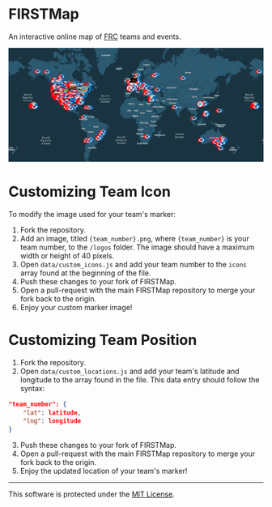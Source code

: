 # FIRSTMap
An interactive online map of [FRC](https://www.firstinspires.org/robotics/frc) teams and events.

![Screenshot of FIRSTMap](meta/screenshot.png)

# Customizing Team Icon
To modify the image used for your team's marker:
1. Fork the repository.
2. Add an image, titled `{team_number}.png`, where `{team_number}` is your team number, to the `/logos` folder. The image should have a maximum width or height of 40 pixels.
3. Open `data/custom_icons.js` and add your team number to the `icons` array found at the beginning of the file.
4. Push these changes to your fork of FIRSTMap.
5. Open a pull-request with the main FIRSTMap repository to merge your fork back to the origin.
6. Enjoy your custom marker image!

# Customizing Team Position
1. Fork the repository.
2. Open `data/custom_locations.js` and add your team's latitude and longitude to the array found in the file. This data entry should follow the syntax:
```json
"team_number": {
    "lat": latitude,
    "lng": longitude
}
```
3. Push these changes to your fork of FIRSTMap.
4. Open a pull-request with the main FIRSTMap repository to merge your fork back to the origin.
5. Enjoy the updated location of your team's marker!
--------------------------------------------------------------------------------

This software is protected under the [MIT License](LICENSE).
